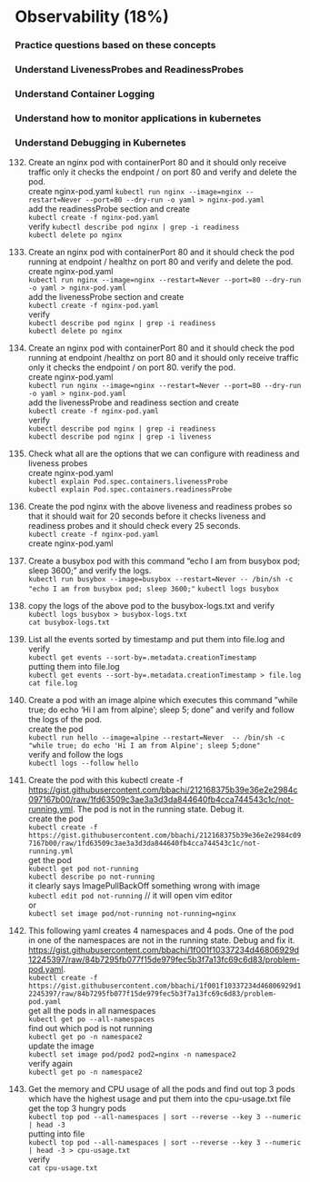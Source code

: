# Observability (18%)  
### Practice questions based on these concepts  

### Understand LivenessProbes and ReadinessProbes  
### Understand Container Logging  
### Understand how to monitor applications in kubernetes  
### Understand Debugging in Kubernetes  

132. Create an nginx pod with containerPort 80 and it should only receive traffic only it checks the endpoint / on port 80 and verify and delete the pod.  
create nginx-pod.yaml
`kubectl run nginx --image=nginx --restart=Never --port=80 --dry-run -o yaml > nginx-pod.yaml`  
add the readinessProbe section and create  
`kubectl create -f nginx-pod.yaml`  
verify
`kubectl describe pod nginx | grep -i readiness`  
`kubectl delete po nginx`  

133. Create an nginx pod with containerPort 80 and it should check the pod running at endpoint / healthz on port 80 and verify and delete the pod.  
create nginx-pod.yaml  
`kubectl run nginx --image=nginx --restart=Never --port=80 --dry-run -o yaml > nginx-pod.yaml`  
add the livenessProbe section and create  
`kubectl create -f nginx-pod.yaml`  
verify    
`kubectl describe pod nginx | grep -i readiness`  
`kubectl delete po nginx`  

134. Create an nginx pod with containerPort 80 and it should check the pod running at endpoint /healthz on port 80 and it should only receive traffic only it checks the endpoint / on port 80. verify the pod.  
create nginx-pod.yaml  
`kubectl run nginx --image=nginx --restart=Never --port=80 --dry-run -o yaml > nginx-pod.yaml`  
add the livenessProbe and readiness section and create  
`kubectl create -f nginx-pod.yaml`  
verify  
`kubectl describe pod nginx | grep -i readiness`  
`kubectl describe pod nginx | grep -i liveness`  


135. Check what all are the options that we can configure with readiness and liveness probes  
create nginx-pod.yaml  
`kubectl explain Pod.spec.containers.livenessProbe`  
`kubectl explain Pod.spec.containers.readinessProbe`  

136. Create the pod nginx with the above liveness and readiness probes so that it should wait for 20 seconds before it checks liveness and readiness probes and it should check every 25 seconds.  
`kubectl create -f nginx-pod.yaml`  
create nginx-pod.yaml

137. Create a busybox pod with this command “echo I am from busybox pod; sleep 3600;” and verify the logs.  
`kubectl run busybox --image=busybox --restart=Never -- /bin/sh -c "echo I am from busybox pod; sleep 3600;"` 
`kubectl logs busybox`  

138. copy the logs of the above pod to the busybox-logs.txt and verify  
`kubectl logs busybox > busybox-logs.txt`  
`cat busybox-logs.txt`  

139. List all the events sorted by timestamp and put them into file.log and verify  
`kubectl get events --sort-by=.metadata.creationTimestamp`  
putting them into file.log  
`kubectl get events --sort-by=.metadata.creationTimestamp > file.log`  
`cat file.log`  

140. Create a pod with an image alpine which executes this command ”while true; do echo ‘Hi I am from alpine’; sleep 5; done” and verify and follow the logs of the pod.  
create the pod  
`kubectl run hello --image=alpine --restart=Never  -- /bin/sh -c "while true; do echo 'Hi I am from Alpine'; sleep 5;done"`  
verify and follow the logs  
`kubectl logs --follow hello`  

141. Create the pod with this kubectl create -f https://gist.githubusercontent.com/bbachi/212168375b39e36e2e2984c097167b00/raw/1fd63509c3ae3a3d3da844640fb4cca744543c1c/not-running.yml. The pod is not in the running state. Debug it.  
create the pod  
`kubectl create -f https://gist.githubusercontent.com/bbachi/212168375b39e36e2e2984c097167b00/raw/1fd63509c3ae3a3d3da844640fb4cca744543c1c/not-running.yml`  
get the pod  
`kubectl get pod not-running`  
`kubectl describe po not-running`  
it clearly says ImagePullBackOff something wrong with image  
`kubectl edit pod not-running` // it will open vim editor  
                     or  
`kubectl set image pod/not-running not-running=nginx` 

142. This following yaml creates 4 namespaces and 4 pods. One of the pod in one of the namespaces are not in the running state. Debug and fix it. https://gist.githubusercontent.com/bbachi/1f001f10337234d46806929d12245397/raw/84b7295fb077f15de979fec5b3f7a13fc69c6d83/problem-pod.yaml.  
`kubectl create -f https://gist.githubusercontent.com/bbachi/1f001f10337234d46806929d12245397/raw/84b7295fb077f15de979fec5b3f7a13fc69c6d83/problem-pod.yaml`  
get all the pods in all namespaces  
`kubectl get po --all-namespaces`  
find out which pod is not running  
`kubectl get po -n namespace2`  
update the image   
`kubectl set image pod/pod2 pod2=nginx -n namespace2`  
verify again  
`kubectl get po -n namespace2`  

143. Get the memory and CPU usage of all the pods and find out top 3 pods which have the highest usage and put them into the cpu-usage.txt file  
get the top 3 hungry pods  
`kubectl top pod --all-namespaces | sort --reverse --key 3 --numeric | head -3`  
putting into file  
`kubectl top pod --all-namespaces | sort --reverse --key 3 --numeric | head -3 > cpu-usage.txt`  
verify  
`cat cpu-usage.txt`  

